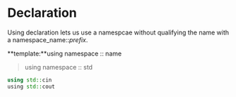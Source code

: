 # Declaration
Using declaration lets us use a namespcae without qualifying the name with a namespace_name::*prefix*.


**template:**using namespace :: name
>using namespace :: std

```C++
using std::cin
using std::cout
```